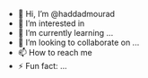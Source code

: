 - 👋 Hi, I’m @haddadmourad
- 👀 I’m interested in 
- 🌱 I’m currently learning ...
- 💞️ I’m looking to collaborate on ...
- 📫 How to reach me 
- ⚡ Fun fact: ...

<!---
haddadmourad/haddadmourad is a ✨ special ✨ repository because its `README.md` (this file) appears on your GitHub profile.
You can click the Preview link to take a look at your changes.
--->
